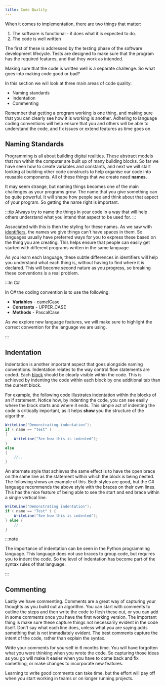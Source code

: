 ```yaml
---
title: Code Quality
---
```


When it comes to implementation, there are two things that matter:

1. The software is functional - it does what it is expected to do.
2. The code is well written

The first of these is addressed by the testing phase of the software development lifecycle. Tests are designed to make sure that the program has the required features, and that they work as intended.

Making sure that the code is written well is a separate challenge. So what goes into making code good or bad?

In this section we will look at three main areas of code quality:

- Naming standards
- Indentation
- Commenting

Remember that getting a program working is one thing, and making sure that you can clearly see how it is working is another. Adhering to language coding conventions will help ensure that you and others will be able to understand the code, and fix issues or extend features as time goes on.

## Naming Standards

Programming is all about building digital realities. These abstract models that run within the computer are built up of many building blocks. So far we have seen how to create variables and constants, and next we will start looking at building other code constructs to help organise our code into reusable components. All of these things that we create need **names**.

It may seem strange, but naming things becomes one of the main challenges as your programs grow. The name that you give something can be quite powerful. It will shape how people see and think about that aspect of your program. So getting the name right is important.

:::tip
Always try to name the things in your code in a way that will help others understand what you intend that aspect to be used for.
:::

Associated with this is then the styling for these names. As we saw with [identifiers](../../../2-communicating-syntax/1-concepts/04-identifier), the names we give things can't have spaces in them. So languages usually have preferred ways for you to express these based on the thing you are creating. This helps ensure that people can easily get started with different programs written in the same language.

As you learn each language, these subtle differences in identifiers will help you understand what each thing is, without having to find where it is declared. This will become second nature as you progress, so breaking these conventions is a real problem.

:::In C#

In C# the coding convention is to use the following:

- **Variables** - camelCase
- **Constants** - UPPER_CASE
- **Methods** - PascalCase

As we explore new language features, we will make sure to highlight the correct convention for the language we are using.

:::

## Indentation

Indentation is another important aspect that goes alongside naming conventions. Indentation relates to the way control flow statements are coded. Each [block](../../../3-control-flow/1-concepts/02-0-compound-statement) should be clearly visible within the code. This is achieved by indenting the code within each block by one additional tab than the current block.

For example, the following code illustrates indentation within the blocks of an if statement. Notice how, by indenting the code, you can see easily where the block starts and where it ends. This simple act of indenting the code is critically important, as it helps **show** you the structure of the algorithm.

```csharp
WriteLine("Demonstrating indentation");
if ( name == "Test" )
{
    WriteLine("See how this is indented");
}
else
{
    //..
}
```

An alternate style that achieves the same effect is to have the open brace on the same line as the statement within which the block is being nested. The following shows an example of this. Both styles are good, but the C# language recommends the above style with the braces on their own lines. This has the nice feature of being able to see the start and end brace within a single vertical line.

```csharp
WriteLine("Demonstrating indentation");
if ( name == "Test" ) {
    WriteLine("See how this is indented");
} else {
    //..
}
```

:::note

The importance of indentation can be seen in the Python programming language. This language does not use braces to group code, but requires you to indent the code. So the level of indentation has become part of the syntax rules of that language.

:::

## Commenting

Lastly we have commenting. Comments are a great way of capturing your thoughts as you build out an algorithm. You can start with comments to outline the steps and then write the code to flesh these out, or you can add in some comments once you have the first working version. The important thing is make sure these capture things not necessarily evident in the code itself. Don't say what each line does, unless what you are saying adds something that is not immediately evident. The best comments capture the intent of the code, rather than explain the syntax.

Write your comments for yourself in 6 months time. You will have forgotten what you were thinking when you wrote the code. So capturing those ideas as you go will make it easier when you have to come back and fix something, or make changes to incorporate new features.

Learning to write good comments can take time, but the effort will pay off when you start working in teams or on longer running projects.
